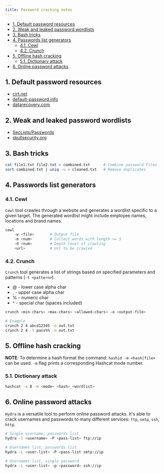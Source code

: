 ```yaml
---
title: Password cracking notes
---
```


- [1. Default password resources](#1-default-password-resources)
- [2. Weak and leaked password wordlists](#2-weak-and-leaked-password-wordlists)
- [3. Bash tricks](#3-bash-tricks)
- [4. Passwords list generators](#4-passwords-list-generators)
  - [4.1. Cewl](#41-cewl)
  - [4.2. Crunch](#42-crunch)
- [5. Offline hash cracking](#5-offline-hash-cracking)
  - [5.1. Dictionary attack](#51-dictionary-attack)
- [6. Online password attacks](#6-online-password-attacks)

## 1. Default password resources

- [cirt.net](https://cirt.net/passwords)
- [default-password.info](https://default-password.info/)
- [datarecovery.com](https://datarecovery.com/rd/default-passwords/)

## 2. Weak and leaked password wordlists

- [SecLists/Passwords](https://github.com/danielmiessler/SecLists/tree/master/Passwords)
- [skullsecurity.org](https://wiki.skullsecurity.org/index.php?title=Passwords)

## 3. Bash tricks

```bash
cat file1.txt file2.txt > combined.txt      # Combine password files
sort combined.txt | uniq -u > cleaned.txt   # Remove duplicates
```

## 4. Passwords list generators

### 4.1. Cewl
`Cewl` tool crawles through a website and generates a wordlist specific to a given target. The generated wordlist might include employee names, locations and brand names.

```bash
cewl
    -w <file>       # Output file
    -m <num>        # Collect words with length >= 5
    -d <num>        # Depth level of crawling
    <url>           # Url to be crawled
```

### 4.2. Crunch
`Crunch` tool generates a list of strings based on specified parameters and patterns (`-t <pattern>`).

- @ - lower case alpha char
- , - upper case alpha char
- % - numeric char
- ^ - special char (spaces included)

```bash
crunch <min-chars> <max-chars> <allowed-chars> -o <output-file>

# Example
crunch 2 4 abcd12345 -o out.txt
crunch 2 4 -t pass%% -o out.txt
```

## 5. Offline hash cracking

**NOTE**: To determine a hash format the command: `hashid -m <hash|file>` can be used. `-m` flag prints a corresponding Hashcat mode number.

### 5.1. Dictionary attack

```bash
hashcat -a 0 -m <mode> <hash> <wordlist> 
```

## 6. Online password attacks

`Hydra` is a versatile tool to perform online password attacks. It's able to crack usernames and passwords to many different services: `ftp`, `smtp`, `ssh`, `http`.

```bash
# Single username, passwords list
hydra -l <username> -P <pass-list> ftp://ip

# Usernames list, passwords list
hydra -L <user-list> -P <pass-list smtp://ip

# Usernames list, single password
hydra -L <user-list> -p <password> ssh://ip
```
